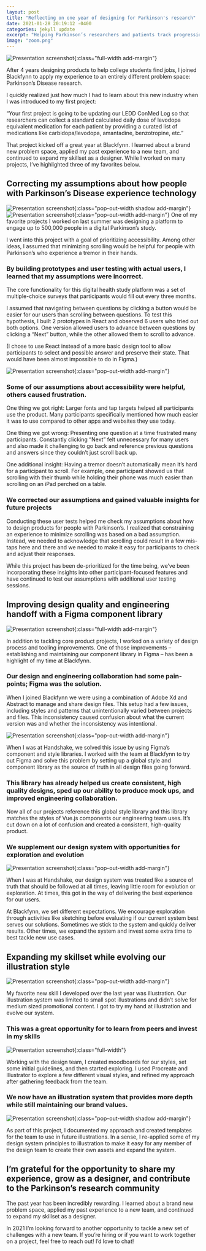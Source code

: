 ```yaml
---
layout: post
title: "Reflecting on one year of designing for Parkinson's research"
date: 2021-01-28 20:19:12 -0400
categories: jekyll update
excerpt: "Helping Parkinson’s researchers and patients track progression of the disease"
image: "zoom.png"
---
```


![Presentation screenshot](/assets/images/blackfynn/collage.png){:class="full-width add-margin"}

After 4 years designing products to help college students find jobs, I joined Blackfynn to apply my experience to an entirely different problem space: Parkinson’s Disease research.

I quickly realized just how much I had to learn about this new industry when I was introduced to my first project:

“Your first project is going to be updating our LEDD ConMed Log so that researchers can collect a standard calculated daily dose of levodopa equivalent medication for each patient by providing a curated list of medications like carbidopa/levodopa, amantadine, benzotropine, etc.” 

That project kicked off a great year at Blackfynn. I learned about a brand new problem space, applied my past experience to a new team, and continued to expand my skillset as a designer. While I worked on many projects, I’ve highlighted three of my favorites below.


## Correcting my assumptions about how people with Parkinson’s Disease experience technology

![Presentation screenshot](/assets/images/blackfynn/user-testing.gif){:class="pop-out-width shadow add-margin"}
![Presentation screenshot](/assets/images/blackfynn/user-testing-blobs.png){:class="pop-out-width add-margin"}
One of my favorite projects I worked on last summer was designing a platform to engage up to 500,000 people in a digital Parkinson’s study. 

I went into this project with a goal of prioritizing accessibility. Among other ideas, I assumed that minimizing scrolling would be helpful for people with Parkinson’s who experience a tremor in their hands. 

### By building prototypes and user testing with actual users, I learned that my assumptions were incorrect.

The core functionality for this digital health study platform was a set of multiple-choice surveys that participants would fill out every three months.

I assumed that navigating between questions by clicking a button would be easier for our users than scrolling between questions. To test this hypothesis, I built 2 prototypes in React and observed 6 users who tried out both options. One version allowed users to advance between questions by clicking a “Next” button, while the other allowed them to scroll to advance.

(I chose to use React instead of a more basic design tool to allow participants to select and possible answer and preserve their state. That would have been almost impossible to do in Figma.) 

![Presentation screenshot](/assets/images/blackfynn/user-quotes.png){:class="pop-out-width add-margin"}

### Some of our assumptions about accessibility were helpful, others caused frustration.

One thing we got right: Larger fonts and tap targets helped all participants use the product. Many participants specifically mentioned how much easier it was to use compared to other apps and websites they use today.

One thing we got wrong: Presenting one question at a time frustrated many participants. Constantly clicking “Next” felt unnecessary for many users and also made it challenging to go back and reference previous questions and answers since they couldn’t just scroll back up.

One additional insight: Having a tremor doesn’t automatically mean it’s hard for a participant to scroll. For example, one participant showed us that scrolling with their thumb while holding their phone was much easier than scrolling on an iPad perched on a table.

### We corrected our assumptions and gained valuable insights for future projects

Conducting these user tests helped me check my assumptions about how to design products for people with Parkinson’s. I realized that constraining an experience to minimize scrolling was based on a bad assumption. Instead, we needed to acknowledge that scrolling could result in a few mis-taps here and there and we needed to make it easy for participants to check and adjust their responses.

While this project has been de-prioritized for the time being, we’ve been incorporating these insights into other participant-focused features and have continued to test our assumptions with additional user testing sessions.

## Improving design quality and engineering handoff with a Figma component library

![Presentation screenshot](/assets/images/blackfynn/figma-library.png){:class="full-width add-margin"}

In addition to tackling core product projects, I worked on a variety of design process and tooling improvements. One of those improvements – establishing and maintaining our component library in Figma – has been a highlight of my time at Blackfynn.

### Our design and engineering collaboration had some pain-points;  Figma was the solution.

When I joined Blackfynn we were using a combination of Adobe Xd and Abstract to manage and share design files. This setup had a few issues, including styles and patterns that unintentionally varied between projects and files. This inconsistency caused confusion about what the current version was and whether the inconsistency was intentional.

![Presentation screenshot](/assets/images/blackfynn/audit-example.png){:class="pop-out-width add-margin"}

When I was at Handshake, we solved this issue by using Figma’s component and style libraries. I worked with the team at Blackfynn to try out Figma and solve this problem by setting up a global style and component library as the source of truth in all design files going forward.

### This library has already helped us create consistent, high quality designs, sped up our ability to produce mock ups, and improved engineering collaboration.

Now all of our projects reference this global style library and this library matches the styles of Vue.js components our engineering team uses. It’s cut down on a lot of confusion and created a consistent, high-quality product.

### We supplement our design system with opportunities for exploration and evolution


![Presentation screenshot](/assets/images/blackfynn/digital-critique.png){:class="pop-out-width add-margin"}

When I was at Handshake, our design system was treated like a source of truth that should be followed at all times, leaving little room for evolution or exploration. At times, this got in the way of delivering the best experience for our users.

At Blackfynn, we set different expectations. We encourage exploration through activities like sketching before evaluating if our current system best serves our solutions. Sometimes we stick to the system and quickly deliver results. Other times, we expand the system and invest some extra time to best tackle new use cases.

## Expanding my skillset while evolving our illustration style

![Presentation screenshot](/assets/images/blackfynn/illustrations.png){:class="pop-out-width add-margin"}

My favorite new skill I developed over the last year was illustration. Our illustration system was limited to small spot illustrations and didn’t solve for medium sized promotional content. I got to try my hand at illustration and evolve our system.

### This was a great opportunity for to learn from peers and invest in my skills


![Presentation screenshot](/assets/images/blackfynn/illustration-explorations.png){:class="full-width"}

Working with the design team, I created moodboards for our styles, set some initial guidelines, and then started exploring. I used Procreate and Illustrator to explore a few different visual styles, and refined my approach after gathering feedback from the team.

### We now have an illustration system that provides more depth while still maintaining our brand values. 

![Presentation screenshot](/assets/images/blackfynn/illustration-template.png){:class="pop-out-width shadow add-margin"}

As part of this project, I documented my approach and created templates for the team to use in future illustrations. In a sense, I re-applied some of my design system principles to illustration to make it easy for any member of the design team to create their own assets and expand the system.


## I’m grateful for the opportunity to share my experience, grow as a designer, and contribute to the Parkinson’s research community

The past year has been incredibly rewarding. I learned about a brand new problem space, applied my past experience to a new team, and continued to expand my skillset as a designer.

In 2021 I’m looking forward to another opportunity to tackle a new set of challenges with a new team. If you’re hiring or if you want to work together on a project, feel free to reach out! I’d love to chat!